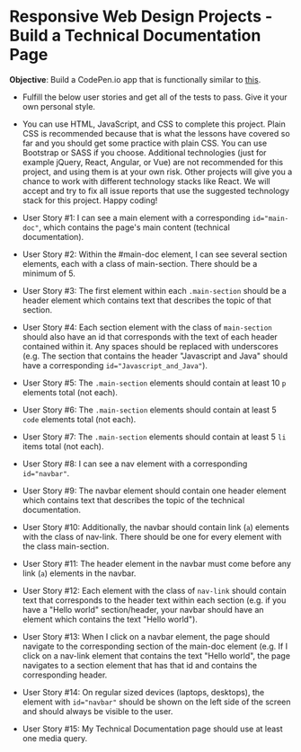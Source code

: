 # Responsive Web Design Projects - Build a Technical Documentation Page

**Objective**: Build a CodePen.io app that is functionally similar to [this](https://codepen.io/freeCodeCamp/full/NdrKKL).

* Fulfill the below user stories and get all of the tests to pass. Give it your own personal style.

* You can use HTML, JavaScript, and CSS to complete this project. Plain CSS is recommended because that is what the lessons have covered so far and you should get some practice with plain CSS. You can use Bootstrap or SASS if you choose. Additional technologies (just for example jQuery, React, Angular, or Vue) are not recommended for this project, and using them is at your own risk. Other projects will give you a chance to work with different technology stacks like React. We will accept and try to fix all issue reports that use the suggested technology stack for this project. Happy coding!

* User Story #1: I can see a main element with a corresponding `id="main-doc"`, which contains the page's main content (technical documentation).
* User Story #2: Within the #main-doc element, I can see several section elements, each with a class of main-section. There should be a minimum of 5.
* User Story #3: The first element within each `.main-section` should be a header element which contains text that describes the topic of that section.
* User Story #4: Each section element with the class of `main-section` should also have an id that corresponds with the text of each header contained within it. Any spaces should be replaced with underscores (e.g. The section that contains the header "Javascript and Java" should have a corresponding `id="Javascript_and_Java"`).
* User Story #5: The `.main-section` elements should contain at least 10 `p` elements total (not each).
* User Story #6: The `.main-section` elements should contain at least 5 `code` elements total (not each).
* User Story #7: The `.main-section` elements should contain at least 5 `li` items total (not each).
* User Story #8: I can see a nav element with a corresponding `id="navbar"`.
* User Story #9: The navbar element should contain one header element which contains text that describes the topic of the technical documentation.
* User Story #10: Additionally, the navbar should contain link (`a`) elements with the class of nav-link. There should be one for every element with the class main-section.
* User Story #11: The header element in the navbar must come before any link (`a`) elements in the navbar.
* User Story #12: Each element with the class of `nav-link` should contain text that corresponds to the header text within each section (e.g. if you have a "Hello world" section/header, your navbar should have an element which contains the text "Hello world").
* User Story #13: When I click on a navbar element, the page should navigate to the corresponding section of the main-doc element (e.g. If I click on a nav-link element that contains the text "Hello world", the page navigates to a section element that has that id and contains the corresponding header.
* User Story #14: On regular sized devices (laptops, desktops), the element with `id="navbar"` should be shown on the left side of the screen and should always be visible to the user.
* User Story #15: My Technical Documentation page should use at least one media query.
